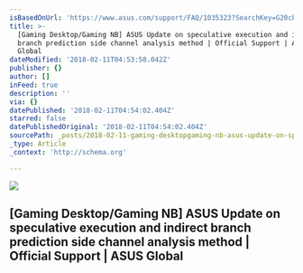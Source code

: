```yaml
---
isBasedOnUrl: 'https://www.asus.com/support/FAQ/1035323?SearchKey=G20cb%20me/'
title: >-
  [Gaming Desktop/Gaming NB] ASUS Update on speculative execution and indirect
  branch prediction side channel analysis method | Official Support | ASUS
  Global
dateModified: '2018-02-11T04:53:58.042Z'
publisher: {}
author: []
inFeed: true
description: ''
via: {}
datePublished: '2018-02-11T04:54:02.404Z'
starred: false
datePublishedOriginal: '2018-02-11T04:54:02.404Z'
sourcePath: _posts/2018-02-11-gaming-desktopgaming-nb-asus-update-on-speculative-execut.md
_type: Article
_context: 'http://schema.org'

---
```

<article style=""><img src="https://imgflo.herokuapp.com/graph/2b2431f8e7ba7b0/e42aeb13cd22ce4540a2a35d5788598b/noop.jpg?input=https%3A%2F%2Fdlcdnimgs.asus.com%2F20160129_cosmo%2Fcosmo%2Fimages%2Fasus_logo.jpg" /><h1>[Gaming Desktop/Gaming NB] ASUS Update on speculative execution and indirect branch prediction side channel analysis method | Official Support | ASUS Global</h1></article>